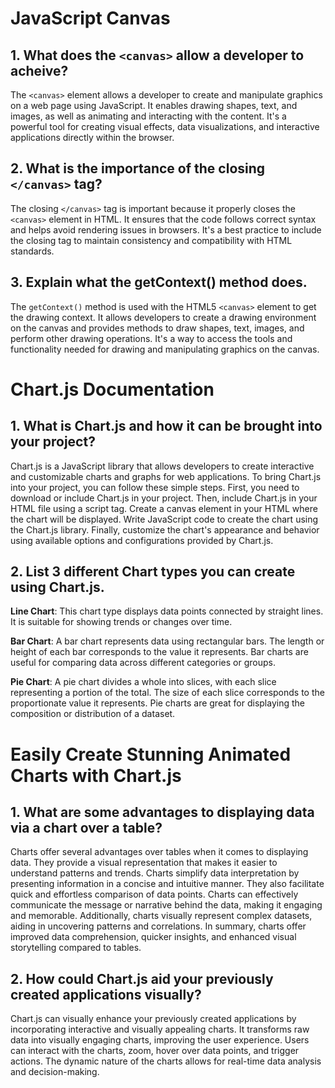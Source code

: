 # JavaScript Canvas

## 1. What does the `<canvas>` allow a developer to acheive?

The `<canvas>` element allows a developer to create and manipulate graphics on a web page using JavaScript. It enables drawing shapes, text, and images, as well as animating and interacting with the content. It's a powerful tool for creating visual effects, data visualizations, and interactive applications directly within the browser.

## 2. What is the importance of the closing `</canvas>` tag?

The closing `</canvas>` tag is important because it properly closes the `<canvas>` element in HTML. It ensures that the code follows correct syntax and helps avoid rendering issues in browsers. It's a best practice to include the closing tag to maintain consistency and compatibility with HTML standards.

## 3. Explain what the getContext() method does.

The `getContext()` method is used with the HTML5 `<canvas>` element to get the drawing context. It allows developers to create a drawing environment on the canvas and provides methods to draw shapes, text, images, and perform other drawing operations. It's a way to access the tools and functionality needed for drawing and manipulating graphics on the canvas.

# Chart.js Documentation

## 1. What is Chart.js and how it can be brought into your project?

Chart.js is a JavaScript library that allows developers to create interactive and customizable charts and graphs for web applications. To bring Chart.js into your project, you can follow these simple steps. First, you need to download or include Chart.js in your project. Then, include Chart.js in your HTML file using a script tag. Create a canvas element in your HTML where the chart will be displayed. Write JavaScript code to create the chart using the Chart.js library. Finally, customize the chart's appearance and behavior using available options and configurations provided by Chart.js.

## 2. List 3 different Chart types you can create using Chart.js.

**Line Chart**: This chart type displays data points connected by straight lines. It is suitable for showing trends or changes over time.

**Bar Chart**: A bar chart represents data using rectangular bars. The length or height of each bar corresponds to the value it represents. Bar charts are useful for comparing data across different categories or groups.

**Pie Chart**: A pie chart divides a whole into slices, with each slice representing a portion of the total. The size of each slice corresponds to the proportionate value it represents. Pie charts are great for displaying the composition or distribution of a dataset.

# Easily Create Stunning Animated Charts with Chart.js

## 1. What are some advantages to displaying data via a chart over a table?

Charts offer several advantages over tables when it comes to displaying data. They provide a visual representation that makes it easier to understand patterns and trends. Charts simplify data interpretation by presenting information in a concise and intuitive manner. They also facilitate quick and effortless comparison of data points. Charts can effectively communicate the message or narrative behind the data, making it engaging and memorable. Additionally, charts visually represent complex datasets, aiding in uncovering patterns and correlations. In summary, charts offer improved data comprehension, quicker insights, and enhanced visual storytelling compared to tables.

## 2. How could Chart.js aid your previously created applications visually?

Chart.js can visually enhance your previously created applications by incorporating interactive and visually appealing charts. It transforms raw data into visually engaging charts, improving the user experience. Users can interact with the charts, zoom, hover over data points, and trigger actions. The dynamic nature of the charts allows for real-time data analysis and decision-making.

